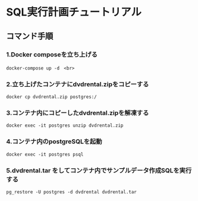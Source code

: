 # SQL実行計画チュートリアル

## コマンド手順

### 1.Docker composeを立ち上げる <br>
```
docker-compose up -d　<br> 
```

### 2.立ち上げたコンテナにdvdrental.zipをコピーする <br>
```
docker cp dvdrental.zip postgres:/
```
### 3.コンテナ内にコピーしたdvdrental.zipを解凍する <br>

```
docker exec -it postgres unzip dvdrental.zip
```

### 4.コンテナ内のpostgreSQLを起動 <br> 
```
docker exec -it postgres psql
```

### 5.dvdrental.tar をしてコンテナ内でサンプルデータ作成SQLを実行する <br> 
```
pg_restore -U postgres -d dvdrental dvdrental.tar  
```

